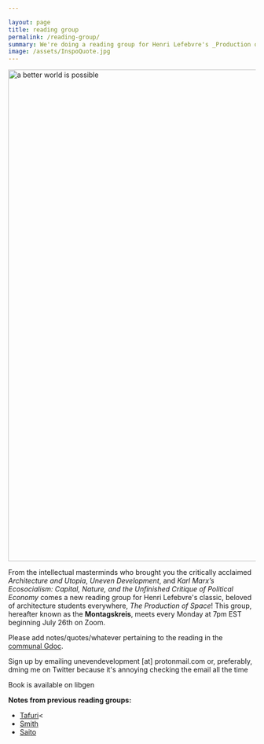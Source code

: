 ```yaml
---

layout: page
title: reading group
permalink: /reading-group/
summary: We're doing a reading group for Henri Lefebvre's _Production of Space_
image: /assets/InspoQuote.jpg
---
```

<img src="/assets/InspoQuote.jpg" alt="a better world is possible" width="1000"/>

From the intellectual masterminds who brought you the critically acclaimed _Architecture and Utopia_, _Uneven Development_, and _Karl Marx’s Ecosocialism: Capital, Nature, and the Unfinished Critique of Political Economy_ comes a new reading group for Henri Lefebvre's classic, beloved of architecture students everywhere, _The Production of Space_! This group, hereafter known as the __Montagskreis__, meets every Monday at 7pm EST beginning July 26th on Zoom.

Please add notes/quotes/whatever pertaining to the reading in the <a href="https://docs.google.com/document/d/1sAV_hEebuSJzTKsod17S4M4xhYSgPrblMrxaxqcOgco/edit?usp=sharing">communal Gdoc</a>.

Sign up by emailing unevendevelopment [at] protonmail.com or, preferably, dming me on Twitter because it's annoying checking the email all the time

Book is available on libgen

__Notes from previous reading groups:__

<ul>
<li><a href="https://docs.google.com/document/d/1coCBJKtWNJm9JHkPLbHo_lwmWE4qhD6i4ZMmCT-WKLk/edit?usp=sharing">Tafuri</a><</li>
<li><a href="https://docs.google.com/document/d/1KMyhlniFq85lNqj_JAgso1GJ1n7prU48WbXGBs0nid0/edit?usp=sharing">Smith</a></li>
<li><a href="https://docs.google.com/document/d/1BFQuHb3W3rTZEuOcpCIa0rOwvSCgQCUyMUh5mQ3qkHY/edit?usp=sharing">Saito</a></li>
</ul>
